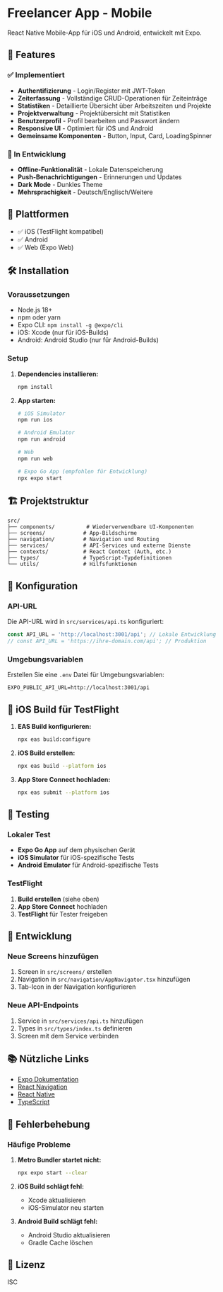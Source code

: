 # Freelancer App - Mobile

React Native Mobile-App für iOS und Android, entwickelt mit Expo.

## 🚀 Features

### ✅ Implementiert
- **Authentifizierung** - Login/Register mit JWT-Token
- **Zeiterfassung** - Vollständige CRUD-Operationen für Zeiteinträge
- **Statistiken** - Detaillierte Übersicht über Arbeitszeiten und Projekte
- **Projektverwaltung** - Projektübersicht mit Statistiken
- **Benutzerprofil** - Profil bearbeiten und Passwort ändern
- **Responsive UI** - Optimiert für iOS und Android
- **Gemeinsame Komponenten** - Button, Input, Card, LoadingSpinner

### 🔄 In Entwicklung
- **Offline-Funktionalität** - Lokale Datenspeicherung
- **Push-Benachrichtigungen** - Erinnerungen und Updates
- **Dark Mode** - Dunkles Theme
- **Mehrsprachigkeit** - Deutsch/Englisch/Weitere

## 📱 Plattformen

- ✅ iOS (TestFlight kompatibel)
- ✅ Android
- ✅ Web (Expo Web)

## 🛠️ Installation

### Voraussetzungen

- Node.js 18+
- npm oder yarn
- Expo CLI: `npm install -g @expo/cli`
- iOS: Xcode (nur für iOS-Builds)
- Android: Android Studio (nur für Android-Builds)

### Setup

1. **Dependencies installieren:**
   ```bash
   npm install
   ```

2. **App starten:**
   ```bash
   # iOS Simulator
   npm run ios
   
   # Android Emulator
   npm run android
   
   # Web
   npm run web
   
   # Expo Go App (empfohlen für Entwicklung)
   npx expo start
   ```

## 🏗️ Projektstruktur

```
src/
├── components/          # Wiederverwendbare UI-Komponenten
├── screens/            # App-Bildschirme
├── navigation/         # Navigation und Routing
├── services/           # API-Services und externe Dienste
├── contexts/           # React Context (Auth, etc.)
├── types/              # TypeScript-Typdefinitionen
└── utils/              # Hilfsfunktionen
```

## 🔧 Konfiguration

### API-URL

Die API-URL wird in `src/services/api.ts` konfiguriert:

```typescript
const API_URL = 'http://localhost:3001/api'; // Lokale Entwicklung
// const API_URL = 'https://ihre-domain.com/api'; // Produktion
```

### Umgebungsvariablen

Erstellen Sie eine `.env` Datei für Umgebungsvariablen:

```env
EXPO_PUBLIC_API_URL=http://localhost:3001/api
```

## 📱 iOS Build für TestFlight

1. **EAS Build konfigurieren:**
   ```bash
   npx eas build:configure
   ```

2. **iOS Build erstellen:**
   ```bash
   npx eas build --platform ios
   ```

3. **App Store Connect hochladen:**
   ```bash
   npx eas submit --platform ios
   ```

## 🧪 Testing

### Lokaler Test

- **Expo Go App** auf dem physischen Gerät
- **iOS Simulator** für iOS-spezifische Tests
- **Android Emulator** für Android-spezifische Tests

### TestFlight

1. **Build erstellen** (siehe oben)
2. **App Store Connect** hochladen
3. **TestFlight** für Tester freigeben

## 🔄 Entwicklung

### Neue Screens hinzufügen

1. Screen in `src/screens/` erstellen
2. Navigation in `src/navigation/AppNavigator.tsx` hinzufügen
3. Tab-Icon in der Navigation konfigurieren

### Neue API-Endpoints

1. Service in `src/services/api.ts` hinzufügen
2. Types in `src/types/index.ts` definieren
3. Screen mit dem Service verbinden

## 📚 Nützliche Links

- [Expo Dokumentation](https://docs.expo.dev/)
- [React Navigation](https://reactnavigation.org/)
- [React Native](https://reactnative.dev/)
- [TypeScript](https://www.typescriptlang.org/)

## 🐛 Fehlerbehebung

### Häufige Probleme

1. **Metro Bundler startet nicht:**
   ```bash
   npx expo start --clear
   ```

2. **iOS Build schlägt fehl:**
   - Xcode aktualisieren
   - iOS-Simulator neu starten

3. **Android Build schlägt fehl:**
   - Android Studio aktualisieren
   - Gradle Cache löschen

## 📄 Lizenz

ISC
